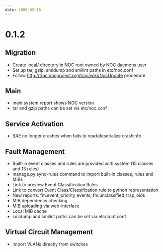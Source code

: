 ```yaml
---
date: 2009-02-16
---
```


# 0.1.2

## Migration

- Create local/ directory in NOC root owned by NOC daemons user
- Set up tar, gzip, smidump and smilint paths in etc/noc.conf
- Follow http://trac.nocproject.org/trac/wiki/NocUpdate procedure

## Main

- main.system report shows NOC version
- tar and gzip paths can be set via etc/noc.conf

## Service Activation

- SAE no longer crashes when fails to read/deserialize crashinfo

## Fault Management

- Built-in event classes and rules are provided with system (15 classes and 13 rules)
- manage.py sync-rules command to import built-in classes, rules and MIBs
- Link to preview Event Classification Rules
- Link to convert Event Class/Classification rule to python representation
- New reports: fm.event_priority_events, fm.unclassified_trap_oids
- MIB dependency checking
- MIB uploading via web-interface
- Local MIB cache
- smidump and smilint paths can be set via etc/conf.conf

## Virtual Circuit Management

- Import VLANs directly from switches
